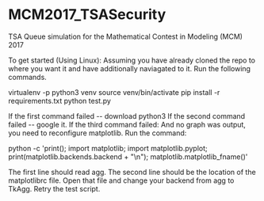 # MCM2017_TSASecurity
TSA Queue simulation for the Mathematical Contest in Modeling (MCM) 2017

To get started (Using Linux):
Assuming you have already cloned the repo to where you want it 
and have additionally naviagated to it. Run the following commands.

virtualenv -p python3 venv
source venv/bin/activate
pip install -r requirements.txt
python test.py

If the first command failed -- download python3
If the second command failed -- google it.
If the third command failed: 
   And no graph was output, you need to reconfigure matplotlib.
   Run the command:

   python -c 'print(); import matplotlib; import matplotlib.pyplot; print(matplotlib.backends.backend + "\n"); matplotlib.matplotlib_fname()'

   The first line should read agg. 
   The second line should be the location of the matplotlibrc file. 
   Open that file and change your backend from agg to TkAgg. 
   Retry the test script.


   